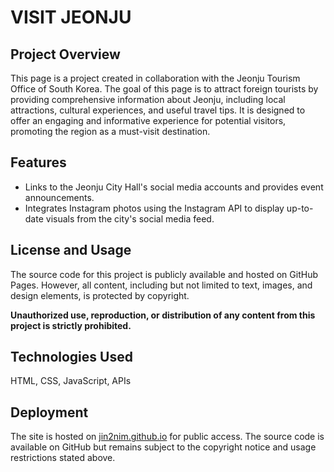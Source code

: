 # VISIT JEONJU

## Project Overview

This page is a project created in collaboration with the Jeonju Tourism Office of South Korea. The goal of this page is to attract foreign tourists by providing comprehensive information about Jeonju, including local attractions, cultural experiences, and useful travel tips. It is designed to offer an engaging and informative experience for potential visitors, promoting the region as a must-visit destination.

## Features

- Links to the Jeonju City Hall's social media accounts and provides event announcements.
- Integrates Instagram photos using the Instagram API to display up-to-date visuals from the city's social media feed.

## License and Usage

The source code for this project is publicly available and hosted on GitHub Pages. However, all content, including but not limited to text, images, and design elements, is protected by copyright.

**Unauthorized use, reproduction, or distribution of any content from this project is strictly prohibited.**

## Technologies Used

HTML, CSS, JavaScript, APIs

## Deployment

The site is hosted on [jin2nim.github.io](https://jin2nim.github.io) for public access. The source code is available on GitHub but remains subject to the copyright notice and usage restrictions stated above.
